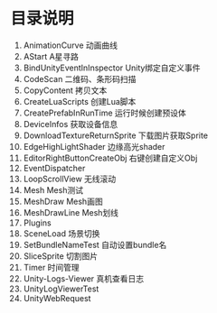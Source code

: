 # 目录说明
1. AnimationCurve 动画曲线
2. AStart A星寻路
3. BindUnityEventInInspector Unity绑定自定义事件
4. CodeScan 二维码、条形码扫描
5. CopyContent 拷贝文本
6. CreateLuaScripts 创建Lua脚本
7. CreatePrefabInRunTime 运行时候创建预设体
8. DeviceInfos 获取设备信息
9. DownloadTextureReturnSprite 下载图片获取Sprite
10. EdgeHighLightShader 边缘高光shader
11. EditorRightButtonCreateObj 右键创建自定义Obj
12. EventDispatcher 
13. LoopScrollView 无线滚动
14. Mesh Mesh测试
15. MeshDraw Mesh画图
16. MeshDrawLine Mesh划线
17. Plugins
18. SceneLoad 场景切换
19. SetBundleNameTest 自动设置bundle名
20. SliceSprite 切割图片
21. Timer 时间管理
22. Unity-Logs-Viewer 真机查看日志
23. UnityLogViewerTest
24. UnityWebRequest